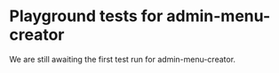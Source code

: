 # Playground tests for admin-menu-creator
We are still awaiting the first test run for admin-menu-creator.
